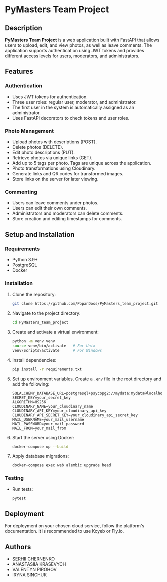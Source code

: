 # PyMasters Team Project

## Description

**PyMasters Team Project** is a web application built with FastAPI that allows users to upload, edit, and view photos, as well as leave comments. The application supports authentication using JWT tokens and provides different access levels for users, moderators, and administrators.

## Features

### Authentication

- Uses JWT tokens for authentication.
- Three user roles: regular user, moderator, and administrator.
- The first user in the system is automatically assigned as an administrator.
- Uses FastAPI decorators to check tokens and user roles.

### Photo Management

- Upload photos with descriptions (POST).
- Delete photos (DELETE).
- Edit photo descriptions (PUT).
- Retrieve photos via unique links (GET).
- Add up to 5 tags per photo. Tags are unique across the application.
- Photo transformations using Cloudinary.
- Generate links and QR codes for transformed images.
- Store links on the server for later viewing.

### Commenting

- Users can leave comments under photos.
- Users can edit their own comments.
- Administrators and moderators can delete comments.
- Store creation and editing timestamps for comments.

## Setup and Installation

### Requirements

- Python 3.9+
- PostgreSQL
- Docker

### Installation

1. Clone the repository:
   ```bash
   git clone https://github.com/PopanDoss/PyMasters_team_project.git
   ```

2. Navigate to the project directory:
   ```bash
   cd PyMasters_team_project
   ```

3. Create and activate a virtual environment:
   ```bash
   python -m venv venv
   source venv/bin/activate   # For Unix
   venv\Scripts\activate      # For Windows
   ```

4. Install dependencies:
   ```bash
   pip install -r requirements.txt
   ```

5. Set up environment variables. Create a `.env` file in the root directory and add the following:
   ```
   SQLALCHEMY_DATABASE_URL=postgresql+psycopg2://mydata:mydata@localhost:5432/
   SECRET_KEY=your_secret_key
   ALGORITHM=HS256
   CLOUDINARY_NAME=your_cloudinary_name
   CLOUDINARY_API_KEY=your_cloudinary_api_key
   CLOUDINARY_API_SECRET_KEY=your_cloudinary_api_secret_key
   MAIL_USERNAME=your_mail_username
   MAIL_PASSWORD=your_mail_password
   MAIL_FROM=your_mail_from
   ```

6. Start the server using Docker:
   ```bash
   docker-compose up --build
   ```

7. Apply database migrations:
   ```bash
   docker-compose exec web alembic upgrade head
   ```

### Testing

- Run tests:
  ```bash
  pytest
  ```

## Deployment

For deployment on your chosen cloud service, follow the platform's documentation. It is recommended to use Koyeb or Fly.io.

## Authors

- SERHII CHERNENKO
- ANASTASIIA KRASEVYCH
- VALENTYN PIROHOV
- IRYNA SINCHUK

